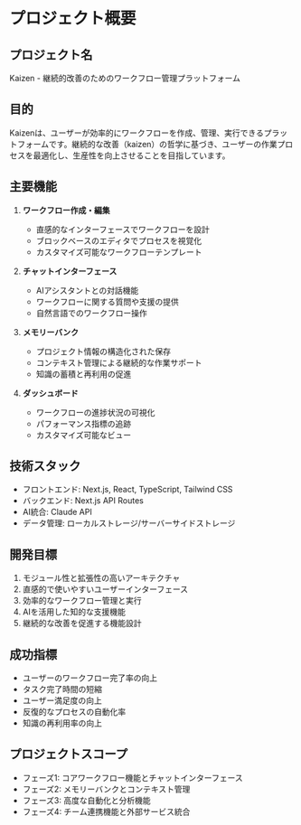 # プロジェクト概要

## プロジェクト名
Kaizen - 継続的改善のためのワークフロー管理プラットフォーム

## 目的
Kaizenは、ユーザーが効率的にワークフローを作成、管理、実行できるプラットフォームです。継続的な改善（kaizen）の哲学に基づき、ユーザーの作業プロセスを最適化し、生産性を向上させることを目指しています。

## 主要機能
1. **ワークフロー作成・編集**
   - 直感的なインターフェースでワークフローを設計
   - ブロックベースのエディタでプロセスを視覚化
   - カスタマイズ可能なワークフローテンプレート

2. **チャットインターフェース**
   - AIアシスタントとの対話機能
   - ワークフローに関する質問や支援の提供
   - 自然言語でのワークフロー操作

3. **メモリーバンク**
   - プロジェクト情報の構造化された保存
   - コンテキスト管理による継続的な作業サポート
   - 知識の蓄積と再利用の促進

4. **ダッシュボード**
   - ワークフローの進捗状況の可視化
   - パフォーマンス指標の追跡
   - カスタマイズ可能なビュー

## 技術スタック
- フロントエンド: Next.js, React, TypeScript, Tailwind CSS
- バックエンド: Next.js API Routes
- AI統合: Claude API
- データ管理: ローカルストレージ/サーバーサイドストレージ

## 開発目標
1. モジュール性と拡張性の高いアーキテクチャ
2. 直感的で使いやすいユーザーインターフェース
3. 効率的なワークフロー管理と実行
4. AIを活用した知的な支援機能
5. 継続的な改善を促進する機能設計

## 成功指標
- ユーザーのワークフロー完了率の向上
- タスク完了時間の短縮
- ユーザー満足度の向上
- 反復的なプロセスの自動化率
- 知識の再利用率の向上

## プロジェクトスコープ
- フェーズ1: コアワークフロー機能とチャットインターフェース
- フェーズ2: メモリーバンクとコンテキスト管理
- フェーズ3: 高度な自動化と分析機能
- フェーズ4: チーム連携機能と外部サービス統合
